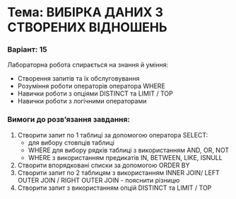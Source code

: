 # Тема: ВИБІРКА ДАНИХ З СТВОРЕНИХ ВІДНОШЕНЬ
### Варіант: 15

Лабораторна робота спирається на знання й уміння:
- Створення запитів та їх обслуговування
- Розуміння роботи операторів оператора WHERE 
- Навички роботи з опціями DISTINCT та LIMIT / TOP
- Навички роботи з логічними операторами

### Вимоги до розв’язання завдання: <br>
1. Створити запит по 1 таблиці за допомогою оператора SELECT:
   - для вибору стовпців таблиці
   - WHERE для вибору рядків таблиці з використанням AND, OR, NOT
   - WHERE з використанням предикатів IN, BETWEEN, LIKE, ISNULL
2. Створити впорядковані списки за допомогою ORDER BY
3. Створити запит по 2 таблицям з використанням INNER JOIN/ LEFT OUTER JOIN / RIGHT OUTER JOIN - пояснити різницю
4. Створити запит з використанням опцій DISTINCT та LIMIT / TOP
